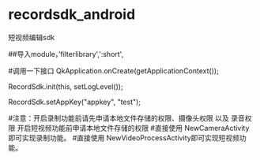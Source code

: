 # recordsdk_android
短视频编辑sdk

##导入module，’filterlibrary',':short',
 
#调用一下接口
QkApplication.onCreate(getApplicationContext());

RecordSdk.init(this, setLogLevel());

RecordSdk.setAppKey("appkey", "test");

#注意：开启录制功能前请先申请本地文件存储的权限、摄像头权限 以及 录音权限
开启短视频功能前申请本地文件存储的权限
#直接使用 NewCameraActivity 即可实现录制功能。
#直接使用 NewVideoProcessActivity即可实现短视频功能。
